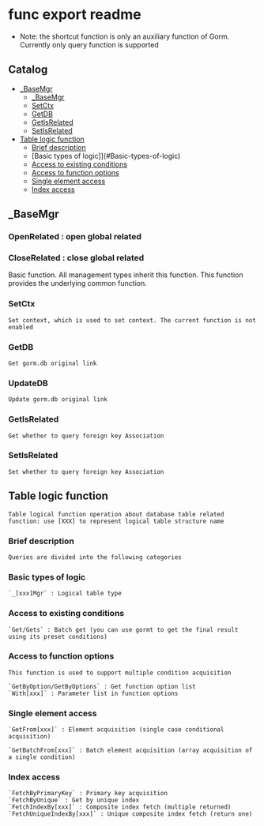 # func export readme
- Note: the shortcut function is only an auxiliary function of Gorm. Currently only query function is supported
## Catalog
 - [_BaseMgr](#_BaseMgr)
	- [_BaseMgr](#_BaseMgr)
	- [SetCtx](#SetCtx)
	- [GetDB](#GetDB)
	- [GetIsRelated](#GetIsRelated)
	- [SetIsRelated](#SetIsRelated)
 - [Table logic function](#Table-logic-function)
 	- [Brief description](#Brief-description)
    - [Basic types of logic]](#Basic-types-of-logic)
    - [Access to existing conditions](#Access-to-existing-conditions)
    - [Access to function options](#Access-to-function-options)
    - [Single element access](#Single-element-access)
    - [Index access](#Index-access)

## _BaseMgr

### OpenRelated : open global related
### CloseRelated : close global related

   Basic function. All management types inherit this function. This function provides the underlying common function.
### SetCtx 
    Set context, which is used to set context. The current function is not enabled
### GetDB
    Get gorm.db original link
### UpdateDB
    Update gorm.db original link
### GetIsRelated
    Get whether to query foreign key Association
### SetIsRelated
    Set whether to query foreign key Association

## Table logic function
    Table logical function operation about database table related function: use [XXX] to represent logical table structure name
### Brief description
    Queries are divided into the following categories
### Basic types of logic
    `_[xxx]Mgr` : Logical table type
### Access to existing conditions
    `Get/Gets` : Batch get (you can use gormt to get the final result using its preset conditions)

### Access to function options

    This function is used to support multiple condition acquisition

    `GetByOption/GetByOptions` : Get function option list
    `With[xxx]` : Parameter list in function options

### Single element access

    `GetFrom[xxx]` : Element acquisition (single case conditional acquisition)

    `GetBatchFrom[xxx]` : Batch element acquisition (array acquisition of a single condition) 

### Index access

    `FetchByPrimaryKey` : Primary key acquisition
    `FetchByUnique` : Get by unique index
    `FetchIndexBy[xxx]` : Composite index fetch (multiple returned)
    `FetchUniqueIndexBy[xxx]` : Unique composite index fetch (return one)